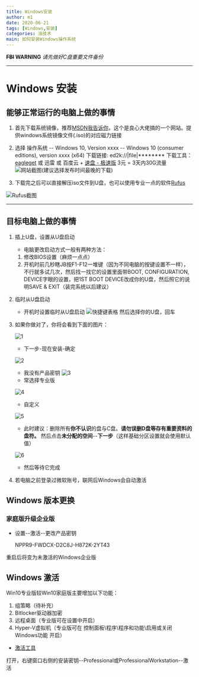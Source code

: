 ```yaml
---
title: Windows安装
author: m1
date: 2020-06-21
tags: [Windows,安装]
categories: 浊技术
main: 如何安装Windows操作系统
---
```


**~~FBI~~ WARNING**
*请先做好C盘重要文件备份*

***

# Windows 安装

## 能够正常运行的电脑上做的事情

1. 首先下载系统镜像，推荐[MSDN我告诉你](https://msdn.itellyou.cn/)，这个是良心大佬搞的一个网站。提供windows系统镜像文件(.iso)的对应磁力链接

2. 选择 操作系统 -- Windows 10, Version xxxx -- Windows 10 (consumer editions), version xxxx (x64)
下载链接: ed2k://|file|********
下载工具：[eagleget](http://www.eagleget.com/cn/) 或 迅雷 或 百度云 + [速盘 - 极速版](http://www.supanx.com) 3元 = 3天内30G流量
![网站截图](01.png)(建议选择发布时间最晚的下载)

3. 下载完之后可以直接解压iso文件到U盘，也可以使用专业一点的软件[Rufus](http://rufus.ie)

![Rufus截图](02.png)

***

## 目标电脑上做的事情

1. 插上U盘，设置从U盘启动
    * 电脑更改启动方式一般有两种方法：
    1. 修改BIOS设置（麻烦一点点）
    2. 开机时前几秒瞎JB按F1-F12一堆键（因为不同电脑的按键设置不一样），不行就多试几次，然后找一找它的设置里面带BOOT, CONFIGURATION, DEVICE字眼的设置，把1ST BOOT DEVICE改成你的U盘，然后照它的说明SAVE & EXIT（装完系统以后建议）

2. 临时从U盘启动
    * 开机时设置临时从U盘启动
    ![快捷键表格](03.png)
    然后选择你的U盘，回车

3. 如果你做对了，你将会看到下面的图片：

    ![1](i1.png)
    * 下一步-现在安装-确定

    ![2](i2.png)

    * 我没有产品密钥
    ![3](i3.png)
    * 常选择专业版

    ![4](i4.png)
    * 自定义

    ![5](i5.png)
    * 此时建议：删除所有**你不认识**的盘与C盘。**请勿误删D盘等存有重要资料的盘符。**
    然后点击**未分配的空间**--**下一步**（这样基础分区设置就会使用默认值）

    ![6](i6.png)
    * 然后等待它完成

4. 若电脑之前登录过微软账号，联网后Windows会自动激活

## Windows 版本更换

### 家庭版升级企业版

* 设置--激活--更改产品密钥

	NPPR9-FWDCX-D2C8J-H872K-2YT43

重启后将变为未激活的Windows企业版

## Windows 激活

Win10专业版较Win10家庭版主要增加以下功能：

1. 组策略（待补充）
2. Bitlocker驱动器加密
3. 远程桌面（专业版可在设置中开启）
4. Hyper-V虚拟机（专业版可在 控制面板\程序\程序和功能\启用或关闭Windows功能 开启）

* [激活工具](DigitalLicense.exe)

打开，右键窗口右侧的安装密钥--Professional或ProfessionalWorkstation--激活

